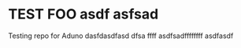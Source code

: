 TEST FOO asdf asfsad 
===========

Testing repo for Aduno
dasfdasdfasd
dfsa
ffff
asdfsadffffffff
asdfasdf

